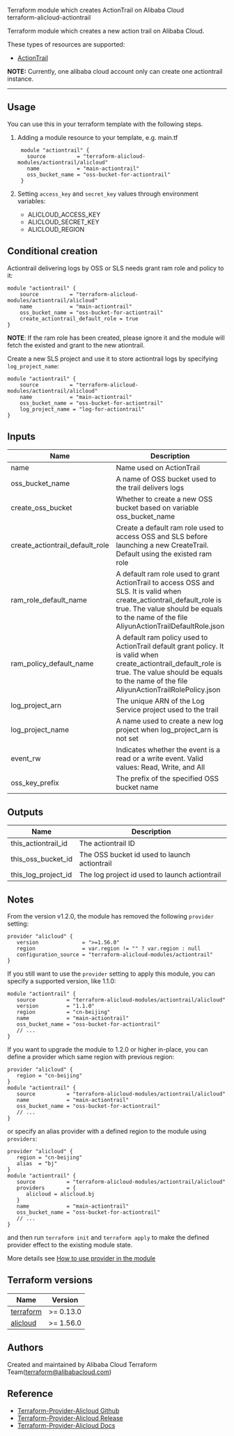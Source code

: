 Terraform module which creates ActionTrail on Alibaba Cloud  
terraform-alicloud-actiontrail

Terraform module which creates a new action trail on Alibaba Cloud.

These types of resources are supported:

* [ActionTrail](https://www.terraform.io/docs/providers/alicloud/r/actiontrail.html)

**NOTE:** Currently, one alibaba cloud account only can create one actiontrail instance.

----------------------

Usage
-----
You can use this in your terraform template with the following steps.

1. Adding a module resource to your template, e.g. main.tf

    ```hcl
     module "actiontrail" {
       source          = "terraform-alicloud-modules/actiontrail/alicloud"
       name            = "main-actiontrail"
       oss_bucket_name = "oss-bucket-for-actiontrail"
     }
    ```

2. Setting `access_key` and `secret_key` values through environment variables:

    - ALICLOUD_ACCESS_KEY
    - ALICLOUD_SECRET_KEY
    - ALICLOUD_REGION

## Conditional creation

Actiontrail delivering logs by OSS or SLS needs grant ram role and policy to it:

```hcl
module "actiontrail" {
    source          = "terraform-alicloud-modules/actiontrail/alicloud"
    name            = "main-actiontrail"
    oss_bucket_name = "oss-bucket-for-actiontrail"
    create_actiontrail_default_role = true
}
```
**NOTE**: If the ram role has been created, please ignore it and the module will fetch the existed and grant to the new ationtrail.

Create a new SLS project and use it to store actiontrail logs by specifying `log_project_name`:

```hcl
module "actiontrail" {
    source          = "terraform-alicloud-modules/actiontrail/alicloud"
    name            = "main-actiontrail"
    oss_bucket_name = "oss-bucket-for-actiontrail"
    log_project_name = "log-for-actiontrail"
}
```

## Inputs

| Name | Description | Type | Default | Required |
|------|-------------|:----:|:-----:|:-----:|
| name | Name used on ActionTrail | string | - | yes |
| oss_bucket_name | A name of OSS bucket used to the trail delivers logs | string | - | yes |
| create_oss_bucket | Whether to create a new OSS bucket based on variable oss_bucket_name | bool | false | no |
| create_actiontrail_default_role | Create a default ram role used to access OSS and SLS before launching a new CreateTrail. Default using the existed ram role | bool | false | no |
| ram_role_default_name | A default ram role used to grant ActionTrail to access OSS and SLS. It is valid when create_actiontrail_default_role is true. The value should be equals to the name of the file AliyunActionTrailDefaultRole.json | string | AliyunActionTrailDefaultRole | no |
| ram_policy_default_name | A default ram policy used to ActionTrail default grant policy. It is valid when create_actiontrail_default_role is true. The value should be equals to the name of the file AliyunActionTrailRolePolicy.json | string | AliyunActionTrailRolePolicy | no |
| log_project_arn | The unique ARN of the Log Service project used to the trail | string | "" | no |
| log_project_name | A name used to create a new log project when log_project_arn is not set | string | "" | no |
| event_rw | Indicates whether the event is a read or a write event. Valid values: Read, Write, and All | string | Write | no |
| oss_key_prefix | The prefix of the specified OSS bucket name | string | "" | no |

## Outputs

| Name | Description |
|------|-------------|
| this_actiontrail_id | The actiontrail ID |
| this_oss_bucket_id | The OSS bucket id used to launch actiontrail |
| this_log_project_id | The log project id used to launch actiontrail |

## Notes
From the version v1.2.0, the module has removed the following `provider` setting:

```hcl
provider "alicloud" {
   version              = ">=1.56.0"
   region               = var.region != "" ? var.region : null
   configuration_source = "terraform-alicloud-modules/actiontrail"
}
```

If you still want to use the `provider` setting to apply this module, you can specify a supported version, like 1.1.0:

```hcl
module "actiontrail" {
   source          = "terraform-alicloud-modules/actiontrail/alicloud"
   version         = "1.1.0"
   region          = "cn-beijing"
   name            = "main-actiontrail"
   oss_bucket_name = "oss-bucket-for-actiontrail"
   // ...
}
```

If you want to upgrade the module to 1.2.0 or higher in-place, you can define a provider which same region with
previous region:

```hcl
provider "alicloud" {
   region = "cn-beijing"
}
module "actiontrail" {
   source          = "terraform-alicloud-modules/actiontrail/alicloud"
   name            = "main-actiontrail"
   oss_bucket_name = "oss-bucket-for-actiontrail"
   // ...
}
```
or specify an alias provider with a defined region to the module using `providers`:

```hcl
provider "alicloud" {
   region = "cn-beijing"
   alias  = "bj"
}
module "actiontrail" {
   source          = "terraform-alicloud-modules/actiontrail/alicloud"
   providers       = {
      alicloud = alicloud.bj
   }
   name            = "main-actiontrail"
   oss_bucket_name = "oss-bucket-for-actiontrail"
   // ...
}
```

and then run `terraform init` and `terraform apply` to make the defined provider effect to the existing module state.

More details see [How to use provider in the module](https://www.terraform.io/docs/language/modules/develop/providers.html#passing-providers-explicitly)

## Terraform versions

| Name | Version |
|------|---------|
| <a name="requirement_terraform"></a> [terraform](#requirement\_terraform) | >= 0.13.0 |
| <a name="requirement_alicloud"></a> [alicloud](#requirement\_alicloud) | >= 1.56.0 |

Authors
-------
Created and maintained by Alibaba Cloud Terraform Team(terraform@alibabacloud.com)

Reference
---------
* [Terraform-Provider-Alicloud Github](https://github.com/terraform-providers/terraform-provider-alicloud)
* [Terraform-Provider-Alicloud Release](https://releases.hashicorp.com/terraform-provider-alicloud/)
* [Terraform-Provider-Alicloud Docs](https://www.terraform.io/docs/providers/alicloud/index.html)
